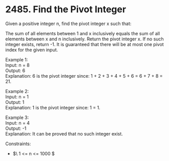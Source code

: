 # 2485. Find the Pivot Integer

Given a positive integer n, find the pivot integer x such that:

The sum of all elements between 1 and x inclusively equals the sum of all elements between x and n inclusively.
Return the pivot integer x. If no such integer exists, return -1. It is guaranteed that there will be at most one pivot index for the given input.


Example 1:  
Input: n = 8  
Output: 6  
Explanation: 6 is the pivot integer since: 1 + 2 + 3 + 4 + 5 + 6 = 6 + 7 + 8 = 21.

Example 2:  
Input: n = 1  
Output: 1  
Explanation: 1 is the pivot integer since: 1 = 1.

Example 3:  
Input: n = 4  
Output: -1  
Explanation: It can be proved that no such integer exist.
 

Constraints:
* $\ 1 <= n <= 1000 $